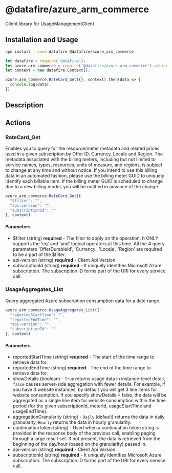 # @datafire/azure_arm_commerce

Client library for UsageManagementClient

## Installation and Usage
```bash
npm install --save datafire @datafire/azure_arm_commerce
```

```js
let datafire = require('datafire');
let azure_arm_commerce = require('@datafire/azure_arm_commerce').actions;
let context = new datafire.Context();

azure_arm_commerce.RateCard_Get({}, context).then(data => {
  console.log(data);
})
```

## Description


## Actions
### RateCard_Get
Enables you to query for the resource/meter metadata and related prices used in a given subscription by Offer ID, Currency, Locale and Region. The metadata associated with the billing meters, including but not limited to service names, types, resources, units of measure, and regions, is subject to change at any time and without notice. If you intend to use this billing data in an automated fashion, please use the billing meter GUID to uniquely identify each billable item. If the billing meter GUID is scheduled to change due to a new billing model, you will be notified in advance of the change. 


```js
azure_arm_commerce.RateCard_Get({
  "$filter": "",
  "api-version": "",
  "subscriptionId": ""
}, context)
```

#### Parameters
* $filter (string) **required** - The filter to apply on the operation. It ONLY supports the 'eq' and 'and' logical operators at this time. All the 4 query parameters 'OfferDurableId',  'Currency', 'Locale', 'Region' are required to be a part of the $filter.
* api-version (string) **required** - Client Api Version.
* subscriptionId (string) **required** - It uniquely identifies Microsoft Azure subscription. The subscription ID forms part of the URI for every service call.

### UsageAggregates_List
Query aggregated Azure subscription consumption data for a date range.


```js
azure_arm_commerce.UsageAggregates_List({
  "reportedStartTime": "",
  "reportedEndTime": "",
  "api-version": "",
  "subscriptionId": ""
}, context)
```

#### Parameters
* reportedStartTime (string) **required** - The start of the time range to retrieve data for.
* reportedEndTime (string) **required** - The end of the time range to retrieve data for.
* showDetails (boolean) - `True` returns usage data in instance-level detail, `false` causes server-side aggregation with fewer details. For example, if you have 3 website instances, by default you will get 3 line items for website consumption. If you specify showDetails = false, the data will be aggregated as a single line item for website consumption within the time period (for the given subscriptionId, meterId, usageStartTime and usageEndTime).
* aggregationGranularity (string) - `Daily` (default) returns the data in daily granularity, `Hourly` returns the data in hourly granularity.
* continuationToken (string) - Used when a continuation token string is provided in the response body of the previous call, enabling paging through a large result set. If not present, the data is retrieved from the beginning of the day/hour (based on the granularity) passed in. 
* api-version (string) **required** - Client Api Version.
* subscriptionId (string) **required** - It uniquely identifies Microsoft Azure subscription. The subscription ID forms part of the URI for every service call.

